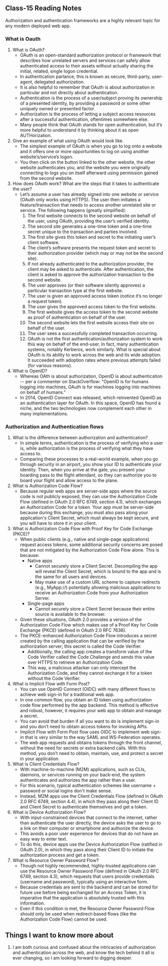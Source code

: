 ## Class-15 Reading Notes  
<p>Authorization and authentication frameworks are a highly relevant topic for any modern deployed web app.</p>

### What is Oauth

1. What is OAuth?
    * OAuth is an open-standard authorization protocol or framework that describes how unrelated servers and services can safely allow authenticated access to their assets without actually sharing the initial, related, single logon credential. 
    * In authentication parlance, this is known as secure, third-party, user-agent, delegated authorization.
    * It is also helpful to remember that OAuth is about authorization in particular and not directly about authentication. 
    * Authentication is the process of a user/subject proving its ownership of a presented identity, by providing a password or some other uniquely owned or presented factor. 
    * Authorization is the process of letting a subject access resources after a successful authentication, oftentimes somewhere else. 
    * Many people think that OAuth stands for open authentication, but it’s more helpful to understand it by thinking about it as open AUTHorization.
2. Give an example of what using OAuth would look like.
    * The simplest example of OAuth is when you go to log onto a website and it offers one or more opportunities to log on using another website’s/service’s logon. 
    * You then click on the button linked to the other website, the other website authenticates you, and the website you were originally connecting to logs you on itself afterward using permission gained from the second website.
3. How does OAuth work? What are the steps that it takes to authenticate the user?
    * Let’s assume a user has already signed into one website or service (OAuth only works using HTTPS). The user then initiates a feature/transaction that needs to access another unrelated site or service. The following happens (greatly simplified):
        1. The first website connects to the second website on behalf of the user, using OAuth, providing the user’s verified identity.
        2. The second site generates a one-time token and a one-time secret unique to the transaction and parties involved.
        3. The first site gives this token and secret to the initiating user’s client software.
        4. The client’s software presents the request token and secret to their authorization provider (which may or may not be the second site).
        5. If not already authenticated to the authorization provider, the client may be asked to authenticate. After authentication, the client is asked to approve the authorization transaction to the second website.
        6. The user approves (or their software silently approves) a particular transaction type at the first website.
        7. The user is given an approved access token (notice it’s no longer a request token).
        8. The user gives the approved access token to the first website.
        9. The first website gives the access token to the second website as proof of authentication on behalf of the user.
        10. The second website lets the first website access their site on behalf of the user.
        11. The user sees a successfully completed transaction occurring.
        12. OAuth is not the first authentication/authorization system to work this way on behalf of the end-user. In fact, many authentication systems, notably Kerberos, work similarly. What is special about OAuth is its ability to work across the web and its wide adoption. It succeeded with adoption rates where previous attempts failed (for various reasons).
4. What is OpenID?
    * Whereas OAth is about authorization, OpenID is about authentication -- per a commenter on StackOverflow: "OpenID is for humans logging into machines, OAuth is for machines logging into machines on behalf of humans."
    * In 2014, OpenID Connect was released, which reinvented OpenID as an authentication layer for OAuth. In this space, OpenID has found a niche, and the two technologies now complement each other in many implementations.

### Authorization and Authentication flows

1. What is the difference between authorization and authentication?
    * In simple terms, authentication is the process of verifying who a user is, while authorization is the process of verifying what they have access to.
    * Comparing these processes to a real-world example, when you go through security in an airport, you show your ID to authenticate your identity. Then, when you arrive at the gate, you present your boarding pass to the flight attendant, so they can authorize you to board your flight and allow access to the plane.
2. What is Authorization Code Flow?
    * Because regular web apps are server-side apps where the source code is not publicly exposed, they can use the Authorization Code Flow (defined in OAuth 2.0 RFC 6749, section 4.1), which exchanges an Authorization Code for a token. 
    Your app must be server-side because during this exchange, you must also pass along your application's Client Secret, which must always be kept secure, and you will have to store it in your client.
3. What is Authorization Code Flow with Proof Key for Code Exchange (PKCE)?
    * When public clients (e.g., native and single-page applications) request access tokens, some additional security concerns are posed that are not mitigated by the Authorization Code Flow alone. This is because:
        * Native apps
            * Cannot securely store a Client Secret. Decompiling the app will reveal the Client Secret, which is bound to the app and is the same for all users and devices.
            * May make use of a custom URL scheme to capture redirects (e.g., MyApp://) potentially allowing malicious applications to receive an Authorization Code from your Authorization Server.
        * Single-page apps
            * Cannot securely store a Client Secret because their entire source is available to the browser.
    * Given these situations, OAuth 2.0 provides a version of the Authorization Code Flow which makes use of a Proof Key for Code Exchange (PKCE) (defined in OAuth 2.0 RFC 7636).
    * The PKCE-enhanced Authorization Code Flow introduces a secret created by the calling application that can be verified by the authorization server; this secret is called the Code Verifier. 
        * Additionally, the calling app creates a transform value of the Code Verifier called the Code Challenge and sends this value over HTTPS to retrieve an Authorization Code. 
        * This way, a malicious attacker can only intercept the Authorization Code, and they cannot exchange it for a token without the Code Verifier.
4. What is Implicit Flow with Form Post?
    * You can use OpenID Connect (OIDC) with many different flows to achieve web sign-in for a traditional web app.
    * In one common flow, you obtain an ID token using authorization code flow performed by the app backend. This method is effective and robust, however, it requires your web app to obtain and manage a secret.
    * You can avoid that burden if all you want to do is implement sign-in and you don’t need to obtain access tokens for invoking APIs.
    * Implicit Flow with Form Post flow uses OIDC to implement web sign-in that is very similar to the way SAML and WS-Federation operates. 
    * The web app requests and obtains tokens through the front channel, without the need for secrets or extra backend calls. With this method, you don’t need to obtain, maintain, use, and protect a secret in your application.
5. What is Client Credentials Flow?
    * With machine-to-machine (M2M) applications, such as CLIs, daemons, or services running on your back-end, the system authenticates and authorizes the app rather than a user. 
    * For this scenario, typical authentication schemes like username + password or social logins don't make sense. 
    * Instead, M2M apps use the Client Credentials Flow (defined in OAuth 2.0 RFC 6749, section 4.4), in which they pass along their Client ID and Client Secret to authenticate themselves and get a token.
6. What is Device Authorization Flow?
    * With input-constrained devices that connect to the internet, rather than authenticate the user directly, the device asks the user to go to a link on their computer or smartphone and authorize the device. 
    * This avoids a poor user experience for devices that do not have an easy way to enter text. 
    * To do this, device apps use the Device Authorization Flow (ratified in OAuth 2.0), in which they pass along their Client ID to initiate the authorization process and get a token.
7. What is Resource Owner Password Flow?
    * Though not highly recommended, highly-trusted applications can use the Resource Owner Password Flow (defined in OAuth 2.0 RFC 6749, section 4.3), which requests that users provide credentials (username and password), typically using an interactive form. 
    * Because credentials are sent to the backend and can be stored for future use before being exchanged for an Access Token, it is imperative that the application is absolutely trusted with this information.
    * Even if this condition is met, the Resource Owner Password Flow should only be used when redirect-based flows (like the Authorization Code Flow) cannot be used.



## Things I want to know more about

1. I am both curious and confused about the intricacies of authorization and authentication across the web, and know the tech behind it all is ever changing, so I am looking forward to digging deeper.